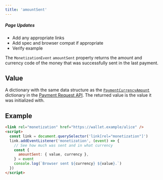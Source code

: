 ```yaml
---
title: 'amountSent'
---
```


<div class="draft"><h5>Page Updates</h5><ul><li>Add any appropriate links</li><li>Add spec and browser compat if appropriate</li><li>Verify example</li></ul></div>

The `MonetizationEvent` `amountSent` property returns the amount and currency code of the money that was successfully sent in the last payment.

## Value

A dictionary with the same data structure as the <a href="https://www.w3.org/TR/payment-request/#dom-paymentcurrencyamount" target="_blank">`PaymentCurrencyAmount`</a> dictionary in the <a href="https://www.w3.org/TR/payment-request/" target="_blank">Payment Request API</a>. The returned value is the value it was initialized with.

## Example

```html
<link rel="monetization" href="https://wallet.example/alice" />
<script>
  const link = document.querySelector('link[rel="monetization"]')
  link.addEventListener('monetization', (event) => {
    // See how much was sent and in what currency
    const {
      amountSent: { value, currency },
    } = event
    console.log(`Browser sent ${currency} ${value}.`)
  })
</script>
```
